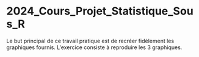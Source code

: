 # 2024_Cours_Projet_Statistique_Sous_R
Le but principal de ce travail pratique est de recréer fidèlement les graphiques fournis. L'exercice consiste à reproduire les 3 graphiques.
